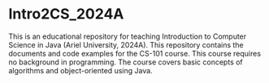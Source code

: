# Intro2CS_2024A
This is an educational repository for teaching Introduction to Computer Science in Java (Ariel University, 2024A). This repository contains the documents and code examples for the CS-101 course. This course requires no background in programming. The course covers basic concepts of algorithms and object-oriented using Java.
